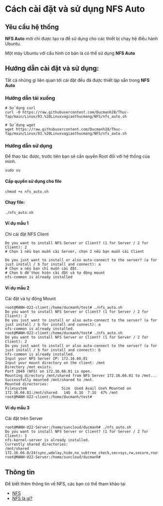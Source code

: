 # Cách cài đặt và sử dụng **NFS Auto**
## Yêu cầu hệ thống
**NFS Auto** mới chỉ được tạo ra để sử dụng cho các thiết bị chạy hệ điều hành Ubuntu.

Một máy Ubuntu với cấu hình cơ bản là có thể sử dụng **NFS Auto**
## Hướng dẫn cài đặt và sử dụng:
Tất cả những gì liên quan tới cài đặt đều đã được thiết lập sẵn trong **NFS Auto**

### Hướng dẫn tải xuống
```
# Sử dụng curl 
curl -O https://raw.githubusercontent.com/Ducmanh28/Thuc-Tap/main/Linux/03.%20Linuxvagiaothucmang/NFS/nfs_auto.sh

# Sử dụng wget
wget https://raw.githubusercontent.com/Ducmanh28/Thuc-Tap/main/Linux/03.%20Linuxvagiaothucmang/NFS/nfs_auto.sh

```
### Hướng dẫn sử dụng
Để thao tác được, trước tiên bạn sẽ cần quyền Root đối với hệ thống của mình.
```
sudo su
```
#### Cấp quyền sử dụng cho file
```
chmod +x nfs_auto.sh
```
#### Chạy file:
```
./nfs_auto.sh
```
#### Ví dụ mẫu 1
Chỉ cài đặt NFS Client
```
Do you want to install NFS Server or Client? (1 for Server / 2 for Client): 2
# Chọn 1 nếu bạn muốn cài Server, chọn 2 nếu bạn muốn cài Client

Do you just want to install or also auto-connect to the server? (a for just install / b for install and connect): a
# Chọn a nếu bạn chỉ muốn cài đặt. 
# Chọn b để thực hiện cài đặt và tự động mount
nfs-common is already installed
```
#### Ví dụ mẫu 2
Cài đặt và tự động Mount
```
root@MANH-U22-client:/home/ducmanh/test# ./nfs_auto.sh
Do you want to install NFS Server or Client? (1 for Server / 2 for Client): 2
Do you just want to install or also auto-connect to the server? (a for just install / b for install and connect): a
nfs-common is already installed.
root@MANH-U22-client:/home/ducmanh/test# ./nfs_auto.sh
Do you want to install NFS Server or Client? (1 for Server / 2 for Client): 2
Do you just want to install or also auto-connect to the server? (a for just install / b for install and connect): b
nfs-common is already installed.
Input your NFS Server IP: 172.16.66.81
Input your mount directory on the client: /mnt
Directory /mnt exists.
Port 2049 (NFS) on 172.16.66.81 is open.
Mounting directory /mnt/shared from NFS Server 172.16.66.81 to /mnt...
Successfully mounted /mnt/shared to /mnt.
Mounted directories:
Filesystem                Size  Used Avail Use% Mounted on
172.16.66.81:/mnt/shared   14G  6.1G  7.1G  47% /mnt
root@MANH-U22-client:/home/ducmanh/test#
```
#### Ví dụ mẫu 3
Cài đặt trên Server
```
root@MANH-U22-Server:/home/suncloud/ducmanh# ./nfs_auto.sh
Do you want to install NFS Server or Client? (1 for Server / 2 for Client): 1
nfs-kernel-server is already installed.
Currently shared directories:
/mnt/shared     172.16.66.0/24(sync,wdelay,hide,no_subtree_check,sec=sys,rw,secure,root_squash,no_all_squash)
root@MANH-U22-Server:/home/suncloud/ducmanh#
```
## Thông tin
Để biết thêm thông tin về NFS, các bạn có thể tham khảo tại
- [NFS](https://github.com/Ducmanh28/Thuc-Tap/blob/main/Linux/03.%20Linuxvagiaothucmang/NFS/nfs.md)
- [NFS là gì?](https://suncloud.vn/nfs-la-gi)
